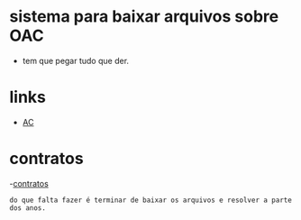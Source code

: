 # sistema para baixar arquivos sobre OAC

- tem que pegar tudo que der.

# links
- [AC](https://transparencia.ac.gov.br/despesas)

# contratos
-[contratos](https://externo.tceac.tc.br/portaldaslicitacoes/_lib/tmp/sc_json_20251008134104_53_contrato_entidade_odair.json?)


```
do que falta fazer é terminar de baixar os arquivos e resolver a parte dos anos. 
```